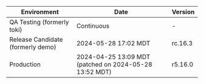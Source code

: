 | Environment | Date | Version |
| -------- | ------- | ------- |
| QA Testing (formerly toki)| Continuous | - |
| Release Candidate (formerly demo) | 2024-05-28 17:02 MDT | rc.16.3 |
| Production | 2024-04-25 13:09 MDT (patched on 2024-05-28 13:52 MDT) | r5.16.0 |
